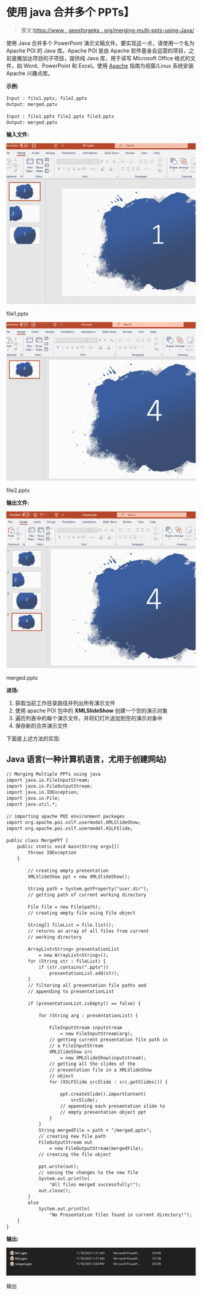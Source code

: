 # 使用 java 合并多个 PPTs】

> 原文:[https://www . geesforgeks . org/merging-multi-ppts-using-Java/](https://www.geeksforgeeks.org/merging-multiple-ppts-using-java/)

使用 Java 合并多个 PowerPoint 演示文稿文件。要实现这一点，请使用一个名为 Apache POI 的 Java 库。Apache POI 是由 Apache 软件基金会运营的项目，之前是雅加达项目的子项目，提供纯 Java 库，用于读写 Microsoft Office 格式的文件，如 Word、PowerPoint 和 Excel。使用 [Apache](https://www.geeksforgeeks.org/apache-poi-introduction/) 指南为视窗/Linux 系统安装 Apache 兴趣点库。

**示例:**

```
Input : file1.pptx, file2.pptx
Output: merged.pptx

Input : file1.pptx file2.pptx file3.pptx
Output: merged.pptx
```

**输入文件:**

![](img/72657ec1ce4c77a6ae817a1f9c311294.png)

file1.pptx

![](img/6709600f3af487b5fe0f7011956e6c07.png)

file2.pptx

**输出文件:**

![](img/3ed5f10791209b9555d5895692898d9f.png)

merged.pptx

**进场:**

1.  获取当前工作目录路径并列出所有演示文件
2.  使用 apache POI 包中的 **XMLSlideShow** 创建一个空的演示对象
3.  遍历列表中的每个演示文件，并将幻灯片追加到空的演示对象中
4.  保存新的合并演示文件

下面是上述方法的实现:

## Java 语言(一种计算机语言，尤用于创建网站)

```
// Merging Multiple PPTs using java
import java.io.FileInputStream;
import java.io.FileOutputStream;
import java.io.IOException;
import java.io.File;
import java.util.*;

// importing apache POI environment packages
import org.apache.poi.xslf.usermodel.XMLSlideShow;
import org.apache.poi.xslf.usermodel.XSLFSlide;

public class MergePPT {
    public static void main(String args[])
        throws IOException
    {

        // creating empty presentation
        XMLSlideShow ppt = new XMLSlideShow();

        String path = System.getProperty("user.dir");
        // getting path of current working directory

        File file = new File(path);
        // creating empty file using File object

        String[] fileList = file.list();
        // returns an array of all files from current
        // working directory

        ArrayList<String> presentationList
            = new ArrayList<String>();
        for (String str : fileList) {
            if (str.contains(".pptx"))
                presentationList.add(str);
        }
        // filtering all presentation file paths and
        // appending to presentationList

        if (presentationList.isEmpty() == false) {

            for (String arg : presentationList) {

                FileInputStream inputstream
                    = new FileInputStream(arg);
                // getting current presentation file path in
                // a FileInputStream
                XMLSlideShow src
                    = new XMLSlideShow(inputstream);
                // getting all the slides of the
                // presentation file in a XMLSlideShow
                // object
                for (XSLFSlide srcSlide : src.getSlides()) {

                    ppt.createSlide().importContent(
                        srcSlide);
                    // appending each presentation slide to
                    // empty presentation object ppt
                }
            }
            String mergedFile = path + "/merged.pptx";
            // creating new file path
            FileOutputStream out
                = new FileOutputStream(mergedFile);
            // creating the file object

            ppt.write(out);
            // saving the changes to the new file
            System.out.println(
                "All files merged successfully!");
            out.close();
        }
        else
            System.out.println(
                "No Presentation files found in current directory!");
    }
}
```

**输出:**

![](img/51de49a4eb57b2188c3a16a4d17ae4fe.png)

输出